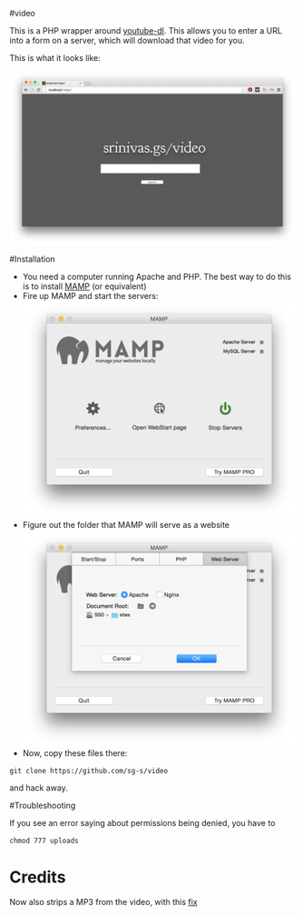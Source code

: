 #video

This is a PHP wrapper around [youtube-dl](http://rg3.github.io/youtube-dl/). This allows you to enter a URL into a form on a server, which will download that video for you.

This is what it looks like:

![](images/hero.png)

#Installation

* You need a computer running Apache and PHP. The best way to do this is to install [MAMP](http://www.mamp.info/en/) (or equivalent)
* Fire up MAMP and start the servers: ![](images/1.png)
*  Figure out the folder that MAMP will serve as a website ![](images/2.png)
*  Now, copy these files there:

``` 
git clone https://github.com/sg-s/video
```

and hack away. 

#Troubleshooting

If you see an error saying about permissions being denied, you have to 

```
chmod 777 uploads
```

# Credits

Now also strips a MP3 from the video, with this [fix](https://github.com/rg3/youtube-dl/issues/1742)
